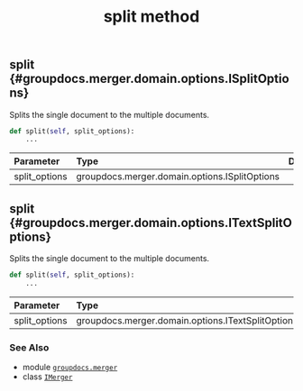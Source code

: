 ﻿---
title: split method
second_title: GroupDocs.Merger for Python via .NET API References
description: 
type: docs
url: /python-net/groupdocs.merger/imerger/split/
is_root: false
weight: 120
---

## split {#groupdocs.merger.domain.options.ISplitOptions}

Splits the single document to the multiple documents.



```python
def split(self, split_options):
    ...
```


| Parameter | Type | Description |
| :- | :- | :- |
| split_options | groupdocs.merger.domain.options.ISplitOptions |  |


## split {#groupdocs.merger.domain.options.ITextSplitOptions}

Splits the single document to the multiple documents.



```python
def split(self, split_options):
    ...
```


| Parameter | Type | Description |
| :- | :- | :- |
| split_options | groupdocs.merger.domain.options.ITextSplitOptions |  |



### See Also
* module [`groupdocs.merger`](../../)
* class [`IMerger`](/merger/python-net/groupdocs.merger/imerger)
